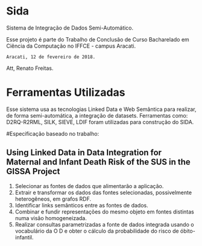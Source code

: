 # Sida
Sistema de Integração de Dados Semi-Automático.


Esse projeto é parte do Trabalho de Conclusão de Curso Bacharelado em Ciência
da Computação no IFFCE - campus Aracati.

	Aracati, 12 de fevereiro de 2018.

Att,
Renato Freitas.


# Ferramentas Utilizadas
Esse sistema usa as tecnologias Linked Data e Web Semântica para realizar, de forma semi-automática, a integração de datasets.
Ferramentas como: D2RQ-R2RML, SILK, SIEVE, LDIF foram utilizadas para construção do SIDA.

#Especificação baseado no trabalho: 
##  Using Linked Data in Data Integration for Maternal and Infant Death Risk of the SUS in the GISSA Project
1. Selecionar as fontes de dados que alimentarão a aplicação.
2. Extrair e transformar os dados das fontes selecionadas, possivelmente heterogêneos, em grafos RDF.
3. Identificar links semânticos entre as fontes de dados.
4. Combinar e fundir representações do mesmo objeto em fontes distintas numa visão homogeneizada.
5. Realizar consultas parametrizadas a fonte de dados integrada usando o vocabulário da O D e obter o cálculo da probabilidade do risco de óbito-infantil.
